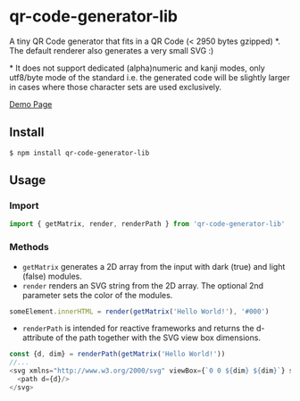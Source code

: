 # qr-code-generator-lib

A tiny QR Code generator that fits in a QR Code (< 2950 bytes gzipped) \*.
The default renderer also generates a very small SVG :)

\* It does not support dedicated (alpha)numeric and kanji modes, only utf8/byte mode of the standard i.e. the generated code will be slightly larger in cases where those character sets are used exclusively.


[Demo Page](https://alexruppert.github.io/qr-code-generator-lib/)

## Install

```shell
$ npm install qr-code-generator-lib
```

## Usage

### Import

```javascript
import { getMatrix, render, renderPath } from 'qr-code-generator-lib'
```

### Methods

* `getMatrix` generates a 2D array from the input with dark (true) and light (false) modules.
* `render` renders an SVG string from the 2D array. The optional 2nd parameter sets the color of the modules.

```javascript
someElement.innerHTML = render(getMatrix('Hello World!'), '#000')
```

* `renderPath` is intended for reactive frameworks and returns the d-attribute of the path together with the SVG view box dimensions.

```javascript
const {d, dim} = renderPath(getMatrix('Hello World!'))
//...
<svg xmlns="http://www.w3.org/2000/svg" viewBox={`0 0 ${dim} ${dim}`} stroke="#000" stroke-width="1.05">
  <path d={d}/>
</svg>
```
